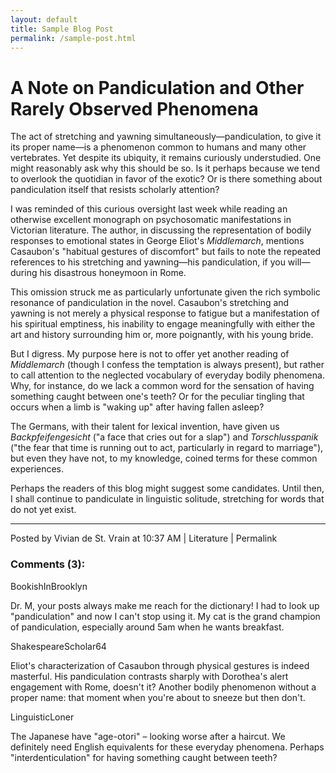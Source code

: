 ```yaml
---
layout: default
title: Sample Blog Post
permalink: /sample-post.html
---
```


# A Note on Pandiculation and Other Rarely Observed Phenomena

The act of stretching and yawning simultaneously—pandiculation, to give it its proper name—is a phenomenon common to humans and many other vertebrates. Yet despite its ubiquity, it remains curiously understudied. One might reasonably ask why this should be so. Is it perhaps because we tend to overlook the quotidian in favor of the exotic? Or is there something about pandiculation itself that resists scholarly attention?

I was reminded of this curious oversight last week while reading an otherwise excellent monograph on psychosomatic manifestations in Victorian literature. The author, in discussing the representation of bodily responses to emotional states in George Eliot's *Middlemarch*, mentions Casaubon's "habitual gestures of discomfort" but fails to note the repeated references to his stretching and yawning—his pandiculation, if you will—during his disastrous honeymoon in Rome.

This omission struck me as particularly unfortunate given the rich symbolic resonance of pandiculation in the novel. Casaubon's stretching and yawning is not merely a physical response to fatigue but a manifestation of his spiritual emptiness, his inability to engage meaningfully with either the art and history surrounding him or, more poignantly, with his young bride.

But I digress. My purpose here is not to offer yet another reading of *Middlemarch* (though I confess the temptation is always present), but rather to call attention to the neglected vocabulary of everyday bodily phenomena. Why, for instance, do we lack a common word for the sensation of having something caught between one's teeth? Or for the peculiar tingling that occurs when a limb is "waking up" after having fallen asleep?

The Germans, with their talent for lexical invention, have given us *Backpfeifengesicht* ("a face that cries out for a slap") and *Torschlusspanik* ("the fear that time is running out to act, particularly in regard to marriage"), but even they have not, to my knowledge, coined terms for these common experiences.

Perhaps the readers of this blog might suggest some candidates. Until then, I shall continue to pandiculate in linguistic solitude, stretching for words that do not yet exist.

---

<div class="entry-footer">
  Posted by Vivian de St. Vrain at 10:37 AM | Literature | Permalink
</div>

<h3>Comments (3):</h3>

<div class="comment">
  <div class="comment-author">BookishInBrooklyn</div>
  <p>Dr. M, your posts always make me reach for the dictionary! I had to look up "pandiculation" and now I can't stop using it. My cat is the grand champion of pandiculation, especially around 5am when he wants breakfast.</p>
</div>

<div class="comment">
  <div class="comment-author">ShakespeareScholar64</div>
  <p>Eliot's characterization of Casaubon through physical gestures is indeed masterful. His pandiculation contrasts sharply with Dorothea's alert engagement with Rome, doesn't it? Another bodily phenomenon without a proper name: that moment when you're about to sneeze but then don't.</p>
</div>

<div class="comment">
  <div class="comment-author">LinguisticLoner</div>
  <p>The Japanese have "age-otori" – looking worse after a haircut. We definitely need English equivalents for these everyday phenomena. Perhaps "interdenticulation" for having something caught between teeth?</p>
</div>